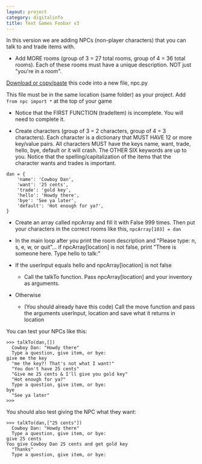 ```yaml
---
layout: project
category: digitalinfo
title: Text Games Foobar v3
---
```

In this version we are adding NPCs (non-player characters) that you can talk to and trade items with.

- Add MORE rooms (group of 3 = 27 total rooms, group of 4 = 36 total rooms). Each of these rooms must have a unique description. NOT just "you're in a room".

[Download or copy/paste](/apcsp\digitalinfo\npc.py) this code into a new file, npc.py

This file must be in the same location (same folder) as your project. Add `from npc import *` at the top of your game

- Notice that the FIRST FUNCTION (tradeItem) is incomplete. You will need to complete it.

- Create characters (group of 3 = 2 characters, group of 4 = 3 characters). Each character is a dictionary that MUST HAVE 12 or more key/value pairs. All characters MUST have the keys name, want, trade, hello, bye, default or it will crash. The OTHER SIX keywords are up to you. Notice that the spelling/capitalization of the items that the character wants and trades is important.
```
dan = {
    'name': 'Cowboy Dan',
    'want': '25 cents',
    'trade': 'gold key',
    'hello': 'Howdy there',
    'bye': 'See ya later',
    'default': 'Hot enough for ya?',
}
```

- Create an array called npcArray and fill it with False 999 times. Then put your characters in the correct rooms like this, `npcArray[103] = dan`

- In the main loop after you print the room description and "Please type: n, s, e, w, or quit"... if npcArray[location] is not false, print "There is someone here. Type hello to talk:"

- If the userInput equals hello and npcArray[location] is not false
   * Call the talkTo function. Pass npcArray[location] and your inventory as arguments.
-  Otherwise
   * (You should already have this code) Call the move function and pass the arguments userInput, location and save what it returns in location


You can test your NPCs like this:
```
>>> talkTo(dan,[])
  Cowboy Dan: "Howdy there"
  Type a question, give item, or bye:
give me the key
  "me the key?! That's not what I want!"
  "You don't have 25 cents"
  "Give me 25 cents & I'll give you gold key"
  "Hot enough for ya?"
  Type a question, give item, or bye:
bye
  "See ya later"
>>>
```

You should also test giving the NPC what they want:
```
>>> talkTo(dan,["25 cents"])
  Cowboy Dan: "Howdy there"
  Type a question, give item, or bye:
give 25 cents
You give Cowboy Dan 25 cents and get gold key
  "Thanks"
  Type a question, give item, or bye:
```
